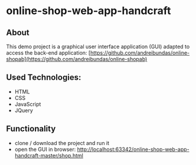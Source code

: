 # online-shop-web-app-handcraft

## About

This demo project is a graphical user interface application (GUI) adapted to access the back-end application: [https://github.com/andreibundas/online-shopab](https://github.com/andreibundas/online-shopab)


## Used Technologies:

* HTML
* CSS
* JavaScript
* JQuery


## Functionality

- clone / download the project and run it
- open the GUI in browser: [http://localhost:63342/online-shop-web-app-handcraft-master/shop.html](http://localhost:63342/online-shop-web-app-handcraft-master/shop.html)
